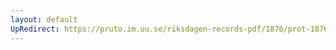```yaml
---
layout: default
UpRedirect: https://pruto.im.uu.se/riksdagen-records-pdf/1876/prot-1876--ak--015.pdf
---
```


